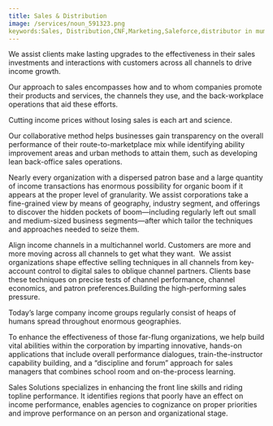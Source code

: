```yaml
---
title: Sales & Distribution
image: /services/noun_591323.png
keywords:Sales, Distribution,CNF,Marketing,Saleforce,distributor in mumbai,CNF in Mumbai
---
```



We assist clients make lasting upgrades to the effectiveness in their sales investments and interactions with customers across all channels to drive income growth.

Our approach to sales encompasses how and to whom companies promote their products and services, the channels they use, and the back-workplace operations that aid these efforts.&nbsp;

Cutting income prices without losing sales is each art and science.

Our collaborative method helps businesses gain transparency on the overall performance of their route-to-marketplace mix while identifying ability improvement areas and urban methods to attain them, such as developing lean back-office sales operations.

Nearly every organization with a dispersed patron base and a large quantity of income transactions has enormous possibility for organic boom if it appears at the proper level of granularity. We assist corporations take a fine-grained view by means of geography, industry segment, and offerings to discover the hidden pockets of boom—including regularly left out small and medium-sized business segments—after which tailor the techniques and approaches needed to seize them.

Align income channels in a multichannel world. Customers are more and more moving across all channels to get what they want.&nbsp; We assist organizations shape effective selling techniques in all channels from key-account control to digital sales to oblique channel partners. Clients base these techniques on precise tests of channel performance, channel economics, and patron preferences.Building the high-performing sales pressure.

Today’s large company income groups regularly consist of heaps of humans spread throughout enormous geographies.

To enhance the effectiveness of those far-flung organizations, we help build vital abilities within the corporation by imparting innovative, hands-on applications that include overall performance dialogues, train-the-instructor capability building, and a “discipline and forum” approach for sales managers that combines school room and on-the-process learning.

Sales Solutions specializes in enhancing the front line skills and riding topline performance. It identifies regions that poorly have an effect on income performance, enables agencies to cognizance on proper priorities and improve performance on an person and organizational stage.

<!-- JSON-LD markup generated by Google Structured Data Markup Helper. -->
<script type="application/ld+json">
{
  "@context" : "http://schema.org",
  "@type" : "Article",
  "name" : "Sales & Distribution",
  "image" : "https://www.nvmpro.online/assets/images/logo.png",
  "articleSection" : "We assist clients make lasting upgrades to the effectiveness in their sales investments and interactions with customers across all channels to drive income growth",
  "articleBody" : "Our approach to sales encompasses how and to whom companies promote their products and services, the channels they use, and the back-workplace operations that aid these efforts. </P>\n\n<P>Cutting income prices without losing sales is each art and science.</P>\n\n<P>Our collaborative method helps businesses gain transparency on the overall performance of their route-to-marketplace mix while identifying ability improvement areas and urban methods to attain them, such as developing lean back-office sales operations.</P>\n\n<P>Nearly every organization with a dispersed patron base and a large quantity of income transactions has enormous possibility for organic boom if it appears at the proper level of granularity. We assist corporations take a fine-grained view by means of geography, industry segment, and offerings to discover the hidden pockets of boom—including regularly left out small and medium-sized business segments—after which tailor the techniques and approaches needed to seize them.</P>\n\n<P>Align income channels in a multichannel world. Customers are more and more moving across all channels to get what they want.  We assist organizations shape effective selling techniques in all channels from key-account control to digital sales to oblique channel partners. Clients base these techniques on precise tests of channel performance, channel economics, and patron preferences.Building the high-performing sales pressure.</P>\n\n<P>Today’s large company income groups regularly consist of heaps of humans spread throughout enormous geographies.</P>\n\n<P>To enhance the effectiveness of those far-flung organizations, we help build vital abilities within the corporation by imparting innovative, hands-on applications that include overall performance dialogues, train-the-instructor capability building, and a “discipline and forum” approach for sales managers that combines school room and on-the-process learning.</P>\n\n<P>Sales Solutions specializes in enhancing the front line skills and riding topline performance. It identifies regions that poorly have an effect on income performance, enables agencies to cognizance on proper priorities and improve performance on an person and organizational stage",
  "publisher" : {
    "@type" : "Organization",
    "name" : "NVM Projects & Solutions"
  }
}
</script>
